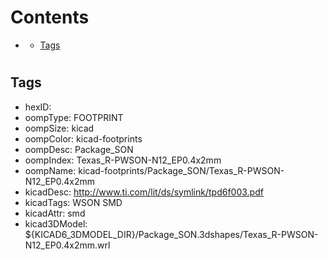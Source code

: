 



Contents
========

* [](#)
	* [Tags](#tags)

# 

## Tags

- hexID: 
- oompType: FOOTPRINT
- oompSize: kicad
- oompColor: kicad-footprints
- oompDesc: Package_SON
- oompIndex: Texas_R-PWSON-N12_EP0.4x2mm
- oompName: kicad-footprints/Package_SON/Texas_R-PWSON-N12_EP0.4x2mm
- kicadDesc: http://www.ti.com/lit/ds/symlink/tpd6f003.pdf
- kicadTags: WSON SMD
- kicadAttr: smd
- kicad3DModel: ${KICAD6_3DMODEL_DIR}/Package_SON.3dshapes/Texas_R-PWSON-N12_EP0.4x2mm.wrl

